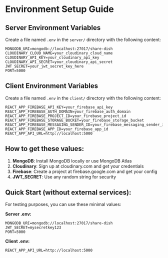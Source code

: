 # Environment Setup Guide

## Server Environment Variables

Create a file named `.env` in the `server/` directory with the following content:

```
MONGODB_URI=mongodb://localhost:27017/share-dish
CLOUDINARY_CLOUD_NAME=your_cloudinary_cloud_name
CLOUDINARY_API_KEY=your_cloudinary_api_key
CLOUDINARY_API_SECRET=your_cloudinary_api_secret
JWT_SECRET=your_jwt_secret_key_here
PORT=5000
```

## Client Environment Variables

Create a file named `.env` in the `client/` directory with the following content:

```
REACT_APP_FIREBASE_API_KEY=your_firebase_api_key
REACT_APP_FIREBASE_AUTH_DOMAIN=your_firebase_auth_domain
REACT_APP_FIREBASE_PROJECT_ID=your_firebase_project_id
REACT_APP_FIREBASE_STORAGE_BUCKET=your_firebase_storage_bucket
REACT_APP_FIREBASE_MESSAGING_SENDER_ID=your_firebase_messaging_sender_id
REACT_APP_FIREBASE_APP_ID=your_firebase_app_id
REACT_APP_API_URL=http://localhost:5000
```

## How to get these values:

1. **MongoDB**: Install MongoDB locally or use MongoDB Atlas
2. **Cloudinary**: Sign up at cloudinary.com and get your credentials
3. **Firebase**: Create a project at firebase.google.com and get your config
4. **JWT_SECRET**: Use any random string for security

## Quick Start (without external services):

For testing purposes, you can use these minimal values:

**Server .env:**
```
MONGODB_URI=mongodb://localhost:27017/share-dish
JWT_SECRET=mysecretkey123
PORT=5000
```

**Client .env:**
```
REACT_APP_API_URL=http://localhost:5000
``` 